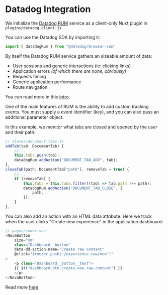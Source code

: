 # Datadog Integration

We initialize the [Datadog RUM](https://www.datadoghq.com/product/real-user-monitoring/) service as a client-only Nuxt plugin in `plugins/datadog.client.js`

You can use the Datadog SDK by importing it:
```js 
import { datadogRum } from "@datadog/browser-rum"
```

By itself the Datadog RUM service gathers an sizeable amount of data:

- User sessions and generic interactions (ie: clicking links)
- Application errors _(of which there are none, obviously)_
- Requests timing
- Generic application performance
- Route navigation

You can read more in this [intro](https://www.datadoghq.com/blog/real-user-monitoring-with-datadog/).

One of the main features of RUM is the ability to add custom tracking events. You must supply a event identifier (key), and you can also pass an additional parameter object.

In this example, we monitor what tabs are closed and opened by the user and their path:

```js
// stores/document-tabs.ts
addTab(tab: DocumentTab) {
    //...
    this.tabs.push(tab);
    datadogRum.addAction("DOCUMENT_TAB_ADD", tab);
},
closeTab(path: DocumentTab["path"], removeTab = true) {
    //...
    if (removeTab) {
        this.tabs = this.tabs.filter((tab) => tab.path !== path);
        datadogRum.addAction("DOCUMENT_TAB_CLOSE", {
            path,
        });
    }
},
```

You can also add an action with an HTML data attribute. Here we track when the user clicks "Create new experience" in the application dashboard:

```js
// pages/index.vue
<NovaButton
    size="sm"
    class="Dashboard__button"
    data-dd-action-name="Create raw content"
    @click="$router.push('/experience-raw/new')"
>
    <p class="Dashboard__button__text">
    {{ $t("dashboard.btn.create.new.raw.content") }}
    </p>
</NovaButton>
```

Read more [here](https://docs.datadoghq.com/real_user_monitoring/browser/tracking_user_actions/#action-attributes).
